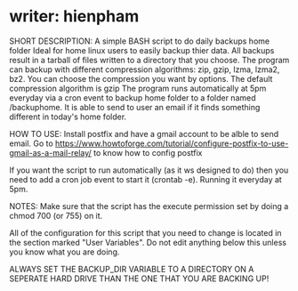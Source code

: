 # writer: hienpham

SHORT DESCRIPTION:
A simple BASH script to do daily backups home folder  Ideal for home linux users to easily backup thier data. All backups result in a tarball of files written to a directory that you choose.
The program can backup with different compression algorithms: zip, gzip, lzma, lzma2, bz2. You can choose the compression you want by options. The default compression algorithm is gzip
The program runs automatically at 5pm everyday via a cron event to backup home folder to a folder named /backuphome.
It is able to send to user an email if it finds something different in today's home folder.

HOW TO USE:
Install postfix and have a gmail account to be alble to send email.
Go to https://www.howtoforge.com/tutorial/configure-postfix-to-use-gmail-as-a-mail-relay/ to know how to config postfix

If you want the script to run automatically (as it ws designed to do) then you need to add a cron job event to start it (crontab -e). Running it everyday at 5pm.

NOTES:
Make sure that the script has the execute permission set by doing a chmod 700 (or 755) on it.

All of the configuration for this script that you need to change is located in the section marked "User Variables".  Do not edit anything below this unless you know what you are doing.

ALWAYS SET THE BACKUP_DIR VARIABLE TO A DIRECTORY ON A SEPERATE HARD DRIVE THAN THE ONE THAT YOU ARE BACKING UP!
